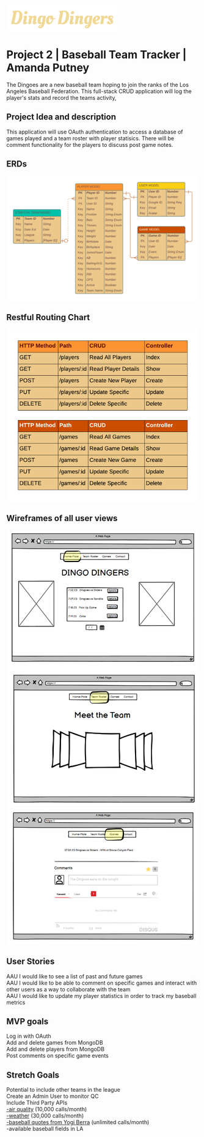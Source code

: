 ![Alt text](public/image/header.png)

# Project 2 | Baseball Team Tracker | Amanda Putney

The Dingoes are a new baseball team hoping to join the ranks of the Los Angeles Baseball Federation. This full-stack CRUD application will log the player's stats and record the teams activity,

## Project Idea and description

This application will use OAuth authentication to access a database of games played and a team roster with player statisics. There will be comment functionality for the players to discuss post game notes.

## ERDs

![Alt text](<public/image/Model databases.png>)

## Restful Routing Chart

![Alt text](public/image/CRUD.png)

## Wireframes of all user views

![Alt text](public/image/homplate.PNG)
![Alt text](public/image/teampage.PNG)
![Alt text](public/image/comments.PNG)

## User Stories

AAU I would like to see a list of past and future games \
AAU I would like to be able to comment on specific games and interact with other users as a way to collaborate with the team \
AAU I would like to update my player statistics in order to track my baseball metrics

## MVP goals

Log in with OAuth \
Add and delete games from MongoDB \
Add and delete players from MongoDB \
Post comments on specific game events

## Stretch Goals

Potential to include other teams in the league \
Create an Admin User to monitor QC \
Include Third Party APIs \
<a href = https://www.iqair.com/air-pollution-data-api>-air quality</a> (10,000 calls/month) \
<a href = https://openweathermap.org/api>-weather</a> (30,000 calls/month)\
<a href = https://rapidapi.com/cooperwalter/api/yogia-berra-quotes/>-baseball quotes from Yogi Berra</a> (unlimited calls/month) \
-available baseball fields in LA
